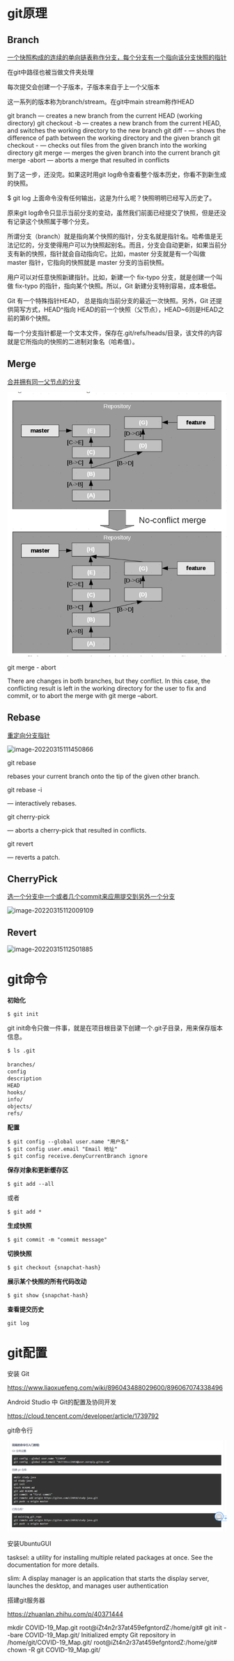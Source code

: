 

# git原理

## Branch

<u>一个快照构成的连续的单向链表称作分支，每个分支有一个指向该分支快照的指针</u>

在git中路径也被当做文件夹处理

每次提交会创建一个子版本，子版本来自于上一个父版本

这一系列的版本称为branch/stream。在git中main stream称作HEAD

git branch <branchname> — creates a new branch from the current HEAD (working directory)
git checkout -b <branchname> — creates a new branch from the current HEAD, and switches the working directory to the new branch
git diff <branchname> - <path> — shows the difference of path between the working directory and the given branch
git checkout <branchname> - <path> — checks out files from the given branch into the working directory
git merge <branchname> — merges the given branch into the current branch
git merge -abort — aborts a merge that resulted in conflicts

到了这一步，还没完。如果这时用git log命令查看整个版本历史，你看不到新生成的快照。

$ git log
上面命令没有任何输出，这是为什么呢？快照明明已经写入历史了。

原来git log命令只显示当前分支的变动，虽然我们前面已经提交了快照，但是还没有记录这个快照属于哪个分支。

所谓分支（branch）就是指向某个快照的指针，分支名就是指针名。哈希值是无法记忆的，分支使得用户可以为快照起别名。而且，分支会自动更新，如果当前分支有新的快照，指针就会自动指向它。比如，master 分支就是有一个叫做 master 指针，它指向的快照就是 master 分支的当前快照。

用户可以对任意快照新建指针。比如，新建一个 fix-typo 分支，就是创建一个叫做 fix-typo 的指针，指向某个快照。所以，Git 新建分支特别容易，成本极低。

Git 有一个特殊指针HEAD， 总是指向当前分支的最近一次快照。另外，Git 还提供简写方式，HEAD^指向 HEAD的前一个快照（父节点），HEAD~6则是HEAD之前的第6个快照。

每一个分支指针都是一个文本文件，保存在.git/refs/heads/目录，该文件的内容就是它所指向的快照的二进制对象名（哈希值）。

## Merge

<u>合并拥有同一父节点的分支</u>

![image-20220315112026957](imgs\image-20220315112026957.png)

git merge - abort 

There are changes in both branches, but they conflict. In this case, the conflicting result is left in the working directory for the user to fix and commit, or to abort the merge with git merge –abort.

## Rebase

<u>重定向分支指针</u>

![image-20220315111450866](D:\Libraries\notes\软件工程\git\imgs\image-20220315111450866.png)

git rebase

rebases your current branch onto the tip of the given other branch.

git rebase -i

— interactively rebases.

git cherry-pick

— aborts a cherry-pick that resulted in conflicts.

git revert 

— reverts a patch.

## CherryPick

<u>选一个分支中一个或者几个commit来应用提交到另外一个分支</u>

![image-20220315112009109](D:\Libraries\notes\软件工程\git\imgs\image-20220315112009109.png)

## Revert 

![image-20220315112501885](D:\Libraries\notes\软件工程\git\imgs\image-20220315112501885.png)

# git命令

**初始化**

```
$ git init
```

git init命令只做一件事，就是在项目根目录下创建一个.git子目录，用来保存版本信息。

```
$ ls .git

branches/
config
description
HEAD
hooks/
info/
objects/
refs/
```

**配置**

````
$ git config --global user.name "用户名" 
$ git config user.email "Email 地址"
$ git config receive.denyCurrentBranch ignore
````

**保存对象和更新缓存区**

```
$ git add --all
```

或者

```
$ git add *
```

**生成快照**

```
$ git commit -m "commit message"
```

**切换快照**

```
$ git checkout {snapchat-hash}
```

**展示某个快照的所有代码改动**

```
$ git show {snapchat-hash}
```

**查看提交历史**

```
git log
```





# git配置



安装 Git

https://www.liaoxuefeng.com/wiki/896043488029600/896067074338496

Android Studio 中 Git的配置及协同开发

https://cloud.tencent.com/developer/article/1739792

git命令行

![image-20220311090415545](imgs\image-20220311090415545.png)

安装UbuntuGUI

tasksel: a utility for installing multiple related packages at once. See the documentation for more details.

slim: A display manager is an application that starts the display server, launches the desktop, and manages user authentication

搭建git服务器

https://zhuanlan.zhihu.com/p/40371444

mkdir COVID-19_Map.git
root@iZt4n2r37at459efgntordZ:/home/git# git init --bare COVID-19_Map.git/
Initialized empty Git repository in /home/git/COVID-19_Map.git/
root@iZt4n2r37at459efgntordZ:/home/git# chown -R git COVID-19_Map.git/

